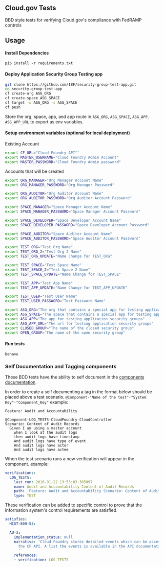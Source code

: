 ## Cloud.gov Tests
BBD style tests for verifying Cloud.gov's compliance with FedRAMP controls

## Usage

#### Install Dependencies  
`pip install -r requirements.txt`

#### Deploy Application Security Group Testing app
```bash
git clone https://github.com/18F/security-group-test-app.git
cd security-group-test-app
cf create-org ASG_ORG
cf create-space ASG_SPACE
cf target -o ASG_ORG -s ASG_SPACE
cf push
```

Store the org, space, app, and app route in `ASG_ORG`, `ASG_SPACE`, `ASG_APP`, `ASG_APP_URL` to export as env variables.

#### Setup environment variables (optional for local deployment)
Existing Account
```bash
export CF_URL="Cloud Foundry API"`
export MASTER_USERNAME="Cloud Foundry Admin Account"
export MASTER_PASSWORD="Cloud Foundry Admin password"
```

Accounts that will be created
```bash
export ORG_MANAGER="Org Manager Account Name"
export ORG_MANAGER_PASSWORD="Org Manager Password"

export ORG_AUDITOR="Org Auditor Account Name"
export ORG_AUDITOR_PASSWORD="Org Auditor Account Password"

export SPACE_MANAGER="Space Manager Account Name"
export SPACE_MANAGER_PASSWORD="Space Manager Account Password"

export SPACE_DEVELOPER="Space Developer Account Name"
export SPACE_DEVELOPER_PASSWORD="Space Developer Account Password"

export SPACE_AUDITOR="Space Auditor Account Name"
export SPACE_AUDITOR_PASSWORD="Space Auditor Account Password"

export TEST_ORG="Test Org Name"
export TEST_ORG_2="Test Org 2 Name"
export TEST_ORG_UPDATE="Name Change for TEST_ORG"

export TEST_SPACE="Test Space Name"
export TEST_SPACE_2="Test Space 2 Name"
export TEST_SPACE_UPDATE="Name Change for TEST_SPACE"

export TEST_APP="Test App Name"
export TEST_APP_UPDATE="Name Change for TEST_APP_UPDATE"

export TEST_USER="Test User Name"
export TEST_USER_PASSWORD="Test Password Name"

export ASG_ORG="The org that contains a special app for testing application security groups"
export ASG_SPACE="The space that contains a special app for testing application security groups"
export ASG_APP="The app for testing application security groups"
export ASG_APP_URL="The url for testing application security groups"
export CLOSED_GROUP="The name of the closed security group"
export OPEN_GROUP="The name of the open security group"
```

#### Run tests
```
behave
```


### Self Documentation and Tagging components
These BDD tests have the ability to self document in the [components documentation](https://github.com/18F/cg-compliance/tree/master/data/components).

In order to create a self documenting a tag in the format below should be placed above a test scenario.
`@Component-"Name of the test"-"System Key"-"Component_Key"`
example:
```
Feature: Audit and Accountability

@Component-LOG_TESTS-CloudFoundry-CloudController
Scenario: Content of Audit Records
  Given I am using a master account
    when I look at the audit logs
    then audit logs have timestamp
    And audit logs have type of event
    And audit logs have actor
    And audit logs have actee
```

When the test scenario runs a new verification will appear in the component.
example:
```yaml
verifications:
  LOG_TESTS:
    last_run: 2016-01-22 13:55:03.305097
    name: Audit and Accountability Content of Audit Records
    path: 'Feature: Audit and Accountability Scenario: Content of Audit Records'
    type: TEST
```

These verification can be added to specific control to prove that the information system's control requirements are satisfied.
```yaml
satisfies:
  NIST-800-53:

  AU-3:
    implementation_status: null
    narrative: 'Cloud Foundry stores detailed events which can be accessed through
      the CF API. A list the events is available in the API documentation.
      '
    references:
    - verification: LOG_TESTS
```
